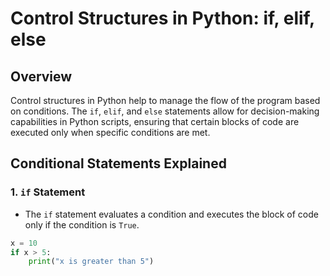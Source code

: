 # Control Structures in Python: if, elif, else

## Overview
Control structures in Python help to manage the flow of the program based on conditions. The `if`, `elif`, and `else` statements allow for decision-making capabilities in Python scripts, ensuring that certain blocks of code are executed only when specific conditions are met.

## Conditional Statements Explained

### 1. `if` Statement
- The `if` statement evaluates a condition and executes the block of code only if the condition is `True`.
```python
x = 10
if x > 5:
    print("x is greater than 5")
